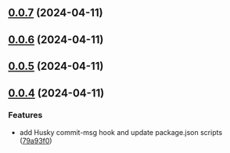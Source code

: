 ## [0.0.7](https://github.com/limaofeng/asany-ckeditor/compare/v0.0.6...v0.0.7) (2024-04-11)



## [0.0.6](https://github.com/limaofeng/asany-ckeditor/compare/v0.0.5...v0.0.6) (2024-04-11)



## [0.0.5](https://github.com/limaofeng/asany-ckeditor/compare/v0.0.4...v0.0.5) (2024-04-11)



## [0.0.4](https://github.com/limaofeng/asany-ckeditor/compare/v0.0.3...v0.0.4) (2024-04-11)


### Features

* add Husky commit-msg hook and update package.json scripts ([79a93f0](https://github.com/limaofeng/asany-ckeditor/commit/79a93f0dff3bd4aa3e4a2dbbad785f8a445a5820))



